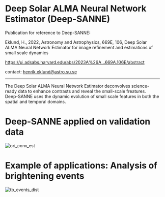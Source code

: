 # Deep Solar ALMA Neural Network Estimator (Deep-SANNE)


Publication for reference to Deep-SANNE:

Eklund, H., 2022, Astronomy and Astrophysics, 669E, 106, 
Deep Solar ALMA Neural Network Estimator for image refinement 
and estimations of small scale dynamics

https://ui.adsabs.harvard.edu/abs/2023A%26A...669A.106E/abstract


contact: henrik.eklund@astro.su.se

----

The Deep Solar ALMA Neural Network Estimator deconvolves science-ready data to enhance contrasts and reveal the small-scale freatures. 
Deep-SANNE uses the dynamic evolution of small scale features in both the spatial and temporal domains.

# Deep-SANNE applied on validation data
![ori_conv_est](https://user-images.githubusercontent.com/32543273/177316334-61a19c43-223a-43ed-8796-5039768d7161.jpg)




# Example of applications: Analysis of brightening events
![tb_events_dist](https://user-images.githubusercontent.com/32543273/177316623-f07251e1-9aab-4c72-98cf-12e40d6c3959.jpg)
